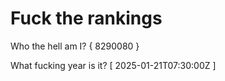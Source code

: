 # Fuck the rankings

Who the hell am I?
{ 8290080 }

What fucking year is it?
[ 2025-01-21T07:30:00Z ]
